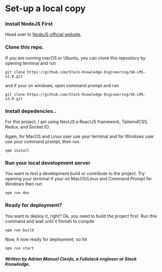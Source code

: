 # Set-up a local copy


### Install NodeJS First

Head over to [NodeJS official website](https://nodejs.org).


### Clone this repo.
If you are running macOS or Ubuntu, you can clone this repository by opening terminal and run

    git clone https://github.com/Stock-Knowledge-Engineering/SK-LMS-v2.0.git
  
and if your on windows, open command prompt and run

    git clone https://github.com/Stock-Knowledge-Engineering/SK-LMS-v2.0.git
    
### Install depedencies..
For this project, I am using NextJS a ReactJS framework, TailwindCSS, 
Redux, and Socket.IO.

Again, for MacOS and Linux user use your terminal and for Windows user use your command prompt,
then run.

    npm install
    
### Run your local development server
You want to test a development build or contribute to the project. Try opening your terminal if your on MacOS/Linux
and Command Prompt for Windows then run

    npm run dev
    
### Ready for deployment?
You want to deploy it, right? Ok, you need to build the project first. Run this command and wait until it finnish to compile

    npm run build
 
Now, it now ready for deployment, so hit

    npm run start

##### Written by Adrian Manuel Cleofe, a Fullstack engineer at Stock Knowledge.
